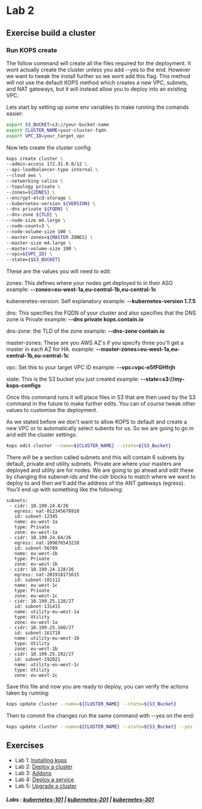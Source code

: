 # Lab 2

## Exercise build a cluster

### Run KOPS create

The follow command will create all the files required for the deployment. It wont actually create the cluster unless you add --yes to the end. However we want to tweak the install further so we wont add this flag. This method will not use the default KOPS method which creates a new VPC, subnets, and NAT gateways, but it will instead allow you to deploy into an existing VPC.

Lets start by setting up some env variables to make running the comands easier:

```bash
export S3_BUCKET=s3://your-bucket-name
export CLUSTER_NAME=your-cluster-fqdn
export VPC_ID=your_target_vpc
```

Now lets create the cluster config:

```bash
kops create cluster \
--admin-access 172.31.0.0/12 \
--api-loadbalancer-type internal \
--cloud aws \
--networking calico \
--topology private \
--zones=${ZONES} \
--encrypt-etcd-storage \
--kubernetes-version ${VERSION} \
--dns private ${FQDN} \
--dns-zone ${TLD} \
--node-size m4.large \
--node-count=3 \
--node-volume-size 100 \
--master-zones=${MASTER-ZONES} \
--master-size m4.large \
--master-volume-size 100 \
--vpc=${VPC_ID} \
--state={$S3_BUCKET}
```

These are the values you will need to edit:

zones: This defines where your nodes get deployed to in their ASG
example:
**--zones=eu-west-1a,eu-central-1b,eu-central-1c**

kubeneretes-version: Self explanatory
example:
**--kubernetes-version 1.7.5**

dns: This specifies the FQDN of your cluster and also specifies that the DNS zone is Private
example:
**--dns private kops.contain.io**

dns-zone: the TLD of the zone
example:
**--dns-zone contain.io**

master-zones: These are you AWS AZ's if you specify three you'll get a master in each AZ for HA.
example:
**--master-zones=eu-west-1a,eu-central-1b,eu-central-1c**

vpc: Set this to your target VPC ID
example:
**--vpc=vpc-e5fFGHfrjh**

state: This is the S3 bucket you just created
example:
**--state=s3://my-kops-configs**

Once this command runs it will place files in S3 that are then used by the S3 command in the future to make further edits. You can of course tweak other values to customise the deployment.

As we stated before we don't want to allow KOPS to default and create a new VPC or to automatically select subents for us. So we are going to go in and edit the cluster settings:

```bash
kops edit cluster --name=${CLUSTER_NAME} --state=${S3_Bucket}
```

There will be a section called subnets and this will contain 6 subnets by default, private and utility subnets. Private are where your masters are deployed and utility are for nodes. We are going to go ahead and edit these by changing the subenet-ids and the cidr blocks to match where we want to deploy to and then we'll add the address of the ANT gateways (egress). You'll end up with something like the following:

```
subnets:
 - cidr: 10.199.24.0/26
   egress: nat-012345678910
   id: subnet-12345
   name: eu-west-1a
   type: Private
   zone: eu-west-1a
 - cidr: 10.199.24.64/26
   egress: nat-109876543210
   id: subnet-56789
   name: eu-west-1b
   type: Private
   zone: eu-west-1b
 - cidr: 10.199.24.128/26
   egress: nat-201918171615
   id: subnet-101112
   name: eu-west-1c
   type: Private
   zone: eu-west-1c
 - cidr: 10.199.25.128/27
   id: subnet-131415
   name: utility-eu-west-1a
   type: Utility
   zone: eu-west-1a
 - cidr: 10.199.25.160/27
   id: subnet-161718
   name: utility-eu-west-1b
   type: Utility
   zone: eu-west-1b
 - cidr: 10.199.25.192/27
   id: subnet-192021
   name: utility-eu-west-1c
   type: Utility
   zone: eu-west-1c
```

Save this file and now you are ready to deploy, you can verify the actions taken by running:

```bash
kops update cluster --name=${CLUSTER_NAME} --state=${S3_Bucket}
```

Then to commit the changes run the same command with --yes on the end:

```bash
kops update cluster --name=${CLUSTER_NAME} --state=${S3_Bucket} --yes
```

## Exercises

- Lab 1: [Installing kops](/kubernetes-201/labs/00-install-kops.md)
- Lab 2: [Deploy a cluster](/kubernetes-201/labs/01-deploy-cluster.md)
- Lab 3: [Addons](/kubernetes-201/labs/02-addons.md)
- Lab 4: [Deploy a service](/kubernetes-201/labs/03-deploy-service.md)
- Lab 5: [Upgrade a cluster](/kubernetes-201/labs/04-upgrading.md)

##### Labs : [kubernetes-101](/kubernetes-101/) | [kubernetes-201](/kubernetes-201/) | [kubernetes-301](/kubernetes-301/)
